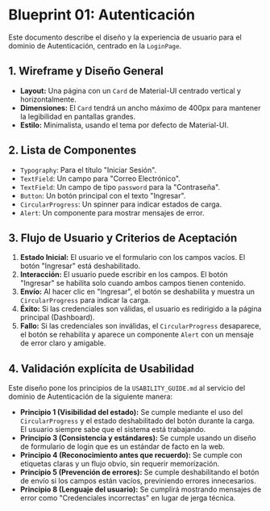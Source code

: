 # Blueprint 01: Autenticación

Este documento describe el diseño y la experiencia de usuario para el dominio de Autenticación, centrado en la `LoginPage`.

## 1. Wireframe y Diseño General

-   **Layout:** Una página con un `Card` de Material-UI centrado vertical y horizontalmente.
-   **Dimensiones:** El `Card` tendrá un ancho máximo de 400px para mantener la legibilidad en pantallas grandes.
-   **Estilo:** Minimalista, usando el tema por defecto de Material-UI.

## 2. Lista de Componentes

-   `Typography`: Para el título "Iniciar Sesión".
-   `TextField`: Un campo para "Correo Electrónico".
-   `TextField`: Un campo de tipo `password` para la "Contraseña".
-   `Button`: Un botón principal con el texto "Ingresar".
-   `CircularProgress`: Un spinner para indicar estados de carga.
-   `Alert`: Un componente para mostrar mensajes de error.

## 3. Flujo de Usuario y Criterios de Aceptación

1.  **Estado Inicial:** El usuario ve el formulario con los campos vacíos. El botón "Ingresar" está deshabilitado.
2.  **Interacción:** El usuario puede escribir en los campos. El botón "Ingresar" se habilita solo cuando ambos campos tienen contenido.
3.  **Envío:** Al hacer clic en "Ingresar", el botón se deshabilita y muestra un `CircularProgress` para indicar la carga.
4.  **Éxito:** Si las credenciales son válidas, el usuario es redirigido a la página principal (Dashboard).
5.  **Fallo:** Si las credenciales son inválidas, el `CircularProgress` desaparece, el botón se rehabilita y aparece un componente `Alert` con un mensaje de error claro y amigable.

## 4. Validación explícita de Usabilidad

Este diseño pone los principios de la `USABILITY_GUIDE.md` al servicio del dominio de Autenticación de la siguiente manera:

-   **Principio 1 (Visibilidad del estado):** Se cumple mediante el uso del `CircularProgress` y el estado deshabilitado del botón durante la carga. El usuario siempre sabe que el sistema está trabajando.
-   **Principio 3 (Consistencia y estándares):** Se cumple usando un diseño de formulario de login que es un estándar de facto en la web.
-   **Principio 4 (Reconocimiento antes que recuerdo):** Se cumple con etiquetas claras y un flujo obvio, sin requerir memorización.
-   **Principio 5 (Prevención de errores):** Se cumple deshabilitando el botón de envío si los campos están vacíos, previniendo errores innecesarios.
-   **Principio 8 (Lenguaje del usuario):** Se cumplirá mostrando mensajes de error como "Credenciales incorrectas" en lugar de jerga técnica.
